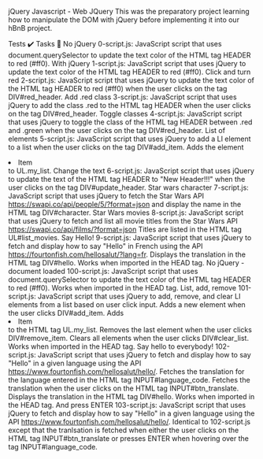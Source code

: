 jQuery
Javascript - Web JQuery
This was the preparatory project learning how to manipulate the DOM with jQuery before implementing it into our hBnB project.

Tests ✔️
Tasks 📃
No jQuery
0-script.js: JavaScript script that uses document.querySelector to update the text color of the HTML tag HEADER to red (#ff0).
With jQuery
1-script.js: JavaScript script that uses jQuery to update the text color of the HTML tag HEADER to red (#ff0).
Click and turn red
2-script.js: JavaScript script that uses jQuery to update the text color of the HTML tag HEADER to red (#ff0) when the user clicks on the tag DIV#red_header.
Add .red class
3-script.js: JavaScript script that uses jQuery to add the class .red to the HTML tag HEADER when the user clicks on the tag DIV#red_header.
Toggle classes
4-script.js: JavaScript script that uses jQuery to toggle the class of the HTML tag HEADER between .red and .green when the user clicks on the tag DIV#red_header.
List of elements
5-script.js: JavaScript script that uses jQuery to add a LI element to a list when the user clicks on the tag DIV#add_item.
Adds the element <li>Item</li> to UL.my_list.
Change the text
6-script.js: JavaScript script that uses jQuery to update the text of the HTML tag HEADER to "New Header!!!" when the user clicks on the tag DIV#update_header.
Star wars character
7-script.js: JavaScript script that uses jQuery to fetch the Star Wars API https://swapi.co/api/people/5/?format=json and display the name in the HTML tag DIV#character.
Star Wars movies
8-script.js: JavaScript script that uses jQuery to fetch and list all movie titles from the Star Wars API https://swapi.co/api/films/?format=json
Titles are listed in the HTML tag UL#list_movies.
Say Hello!
9-script.js: JavaScript script that uses jQuery to fetch and display how to say "Hello" in French using the API https://fourtonfish.com/hellosalut/?lang=fr.
Displays the translation in the HTML tag DIV#hello.
Works when imported in the HEAD tag.
No jQuery - document loaded
100-script.js: JavaScript script that uses document.querySelector to update the text color of the HTML tag HEADER to red (#ff0).
Works when imported in the HEAD tag.
List, add, remove
101-script.js: JavaScript script that uses jQuery to add, remove, and clear LI elements from a list based on user click input.
Adds a new element when the user clicks DIV#add_item.
Adds <li>Item</li> to the HTML tag UL.my_list.
Removes the last element when the user clicks DIV#remove_item.
Clears all elements when the user clicks DIV#clear_list.
Works when imported in the HEAD tag.
Say hello to everybody!
102-script.js: JavaScript script that uses jQuery to fetch and display how to say "Hello" in a given language using the API https://www.fourtonfish.com/hellosalut/hello/.
Fetches the translation for the language entered in the HTML tag INPUT#language_code.
Fetches the translation when the user clicks on the HTML tag INPUT#btn_translate.
Displays the translation in the HTML tag DIV#hello.
Works when imported in the HEAD tag.
And press ENTER
103-script.js: JavaScript script that uses jQuery to fetch and display how to say "Hello" in a given language using the API https://www.fourtonfish.com/hellosalut/hello/.
Identical to 102-script.js except that the tranlsation is fetched when either the user clicks on the HTML tag INPUT#btn_translate or presses ENTER when hovering over the tag INPUT#language_code.
